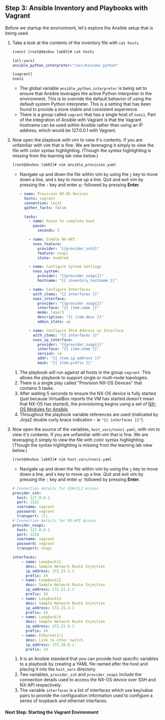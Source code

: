## Step 3: Ansible Inventory and Playbooks with Vagrant

Before we startup the environment, let's explore the Ansible setup that is being used.  

1. Take a look at the contents of the inventory file with `cat hosts`

    ```bash
    (venv) [root@devbox lab03]# cat hosts

    [all:vars]
    ansible_python_interpreter="/usr/bin/env python"

    [vagrant]
    nxos1
    ```

    * The global variable `ansible_python_interpreter` is being set to ensure that Ansible leverages the active Python interpreter in the environment.  This is to override the default behavior of using the default system Python interpreter.  This is a setting that has been found to provide a more stable and consistent experience.  
    * There is a group called `vagrant` that has a single host of `nxos1`.  Part of the integration of Ansible with Vagrant is that the Vagrant hostname can be used within Ansible rather than using an IP address, which would be 127.0.0.1 with Vagrant.  

1. Now open the playbook with vim to view it's contents.  If you are unfamiliar with vim that is fine.  We are leveraging it simply to view the file with color syntax highlighting.  (Though the syntax highlighting is missing from the learning lab view below.)

    ```bash
    [root@devbox lab03]# vim ansible_provision.yaml
    ```

    * Navigate up and down the file within vim by using the `j` key to move down a line, and `k` key to move up a line.  Quit and exit vim by pressing the `:` key and enter `q!` followed by pressing **Enter**.

        ```yaml
        - name: Provision NX-OS Devices
          hosts: vagrant
          connection: local
          gather_facts: false
    
          tasks:
            - name: Pause to complete boot
              pause:
                seconds: 5
    
            - name: Enable NX-API
              nxos_feature:
                provider: "{{provider_ssh}}"
                feature: nxapi
                state: enabled
    
            - name: Configure System Settings
              nxos_system:
                provider: "{{provider_nxapi}}"
                hostname: "{{ inventory_hostname }}"
    
            - name: Configure Interfaces
              with_items: "{{ interfaces }}"
              nxos_interface:
                provider: "{{provider_nxapi}}"
                interface: "{{ item.name }}"
                mode: layer3
                description: "{{ item.desc }}"
                admin_state: up
    
            - name: Configure IPv4 Address on Interface
              with_items: "{{ interfaces }}"
              nxos_ip_interface:
                provider: "{{provider_nxapi}}"
                interface: "{{ item.name }}"
                version: v4
                addr: "{{ item.ip_address }}"
                mask: "{{ item.prefix }}"
        ```

    1. The playbook will run against all hosts in the group `vagrant`.  This allows the playbook to support single or multi-node topologies.
    1. There is a single play called "Provision NX-OS Devices" that contains 5 tasks.  
    1. After waiting 5 seconds to ensure the NX-OS device is fully started (just because VirtualBox reports the VM has started doesn't mean that NX-OS has started), the provisioning begins using a set of [NX-OS Modules for Ansible](http://docs.ansible.com/ansible/latest/list_of_network_modules.html#nxos).  
    1. Throughout the playbook variable references are used (indicated by Jinja2 double curly brace indication - ie `"{{ interfaces }}"`).  

1. Now open the source of the variables, `host_vars/nxos1.yaml`, with vim to view it's contents.  If you are unfamiliar with vim that is fine.  We are leveraging it simply to view the file with color syntax highlighting.  (Though the syntax highlighting is missing from the learning lab view below.)

    ```bash
    [root@devbox lab03]# vim host_vars/nxos1.yaml
    ```

    * Navigate up and down the file within vim by using the `j` key to move down a line, and `k` key to move up a line.  Quit and exit vim by pressing the `:` key and enter `q!` followed by pressing **Enter**.

    ```yaml
    # Connection details for SSH/CLI Access
    provider_ssh:
      host: 127.0.0.1
      port: 2222
      username: vagrant
      password: vagrant
      transport: cli
    # Connection details for NX-API Access
    provider_nxapi:
      host: 127.0.0.1
      port: 2224
      username: vagrant
      password: vagrant
      transport: nxapi

    interfaces:
        - name: Loopback11
          desc: Sample Network Route Injection
          ip_address: 172.21.1.1
          prefix: 24
        - name: Loopback12
          desc: Sample Network Route Injection
          ip_address: 172.21.2.1
          prefix: 24
        - name: Loopback13
          desc: Sample Network Route Injection
          ip_address: 172.21.3.1
          prefix: 24
        - name: Loopback14
          desc: Sample Network Route Injection
          ip_address: 172.21.4.1
          prefix: 24
        - name: Ethernet1/1
          desc: Link to other switch
          ip_address: 172.20.0.1
          prefix: 24
    ```    

    1. It is an Ansible standard that you can provide host specific variables to a playbook by creating a YAML file named after the host and placing it into the `host_vars` directory.  
    1. Two variables, `provider_ssh` and `provider_nxapi` include the connection details used to access the NX-OS device over SSH and NX-API respectively.  
    1. The variable `interfaces` is a list of interfaces which use key/value pairs to provide the configuration information used to configure a series of loopback and ethernet interfaces.  

#### Next Step: Starting the Vagrant Environment
